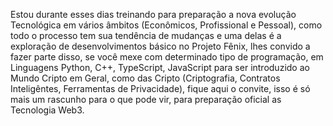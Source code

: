 Estou durante esses dias treinando para preparação a nova evolução Tecnológica em vários âmbitos 
(Econômicos, Profissional e Pessoal), como todo o processo tem sua tendência de mudanças e uma delas
é a exploração de desenvolvimentos básico no Projeto Fênix, lhes convido a fazer parte disso, se você 
mexe com determinado tipo de programação, em Linguagens Python, C++, TypeScript, JavaScript para ser 
introduzido ao Mundo Cripto em Geral, como das Cripto (Criptografia, Contratos Inteligêntes, Ferramentas
de Privacidade), fique aqui o convite, isso é só mais um rascunho para o que pode vir, para preparação
oficial as Tecnologia Web3.